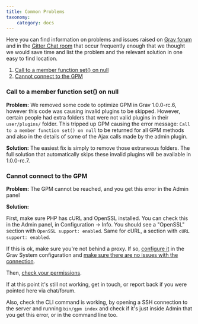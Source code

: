 ```yaml
---
title: Common Problems
taxonomy:
    category: docs
---
```


Here you can find information on problems and issues raised on [Grav forum](http://getgrav.org/forum) and in the [Gitter Chat room](https://gitter.im/getgrav/grav) that occur frequently enough that we thought we would save time and list the problem and the relevant solution in one easy to find location.

1. [Call to a member function set() on null](#call-to-a-member-function-set-on-null)
2. [Cannot connect to the GPM](#call-to-a-member-function-set-on-null)

### Call to a member function set() on null

**Problem:** We removed some code to optimize GPM in Grav 1.0.0-rc.6, however this code was causing invalid plugins to be skipped.  However, certain people had extra folders that were not valid plugins in their `user/plugins/` folder.  This tripped up GPM causing the error message: `Call to a member function set() on null` to be returned for all GPM methods and also in the details of some of the Ajax calls made by the admin plugin.

**Solution:** The easiest fix is simply to remove those extraneous folders.  The full solution that automatically skips these invalid plugins will be available in 1.0.0-rc.7.

### Cannot connect to the GPM

**Problem:** The GPM cannot be reached, and you get this error in the Admin panel

**Solution:** 

First, make sure PHP has cURL and OpenSSL installed. You can check this in the Admin panel, in Configuration -> Info. You should see a "OpenSSL" section with `OpenSSL support: enabled`. Same for cURL, a section with `cURL support: enabled`.

If this is ok, make sure you're not behind a proxy. If so, [configure it](https://learn.getgrav.org/basics/grav-configuration#system-configuration) in the Grav System configuration and [make sure there are no issues with the connection](https://learn.getgrav.org/troubleshooting/proxy).

Then, [check your permissions](/troubleshooting/permissions).

If at this point it's still not working, get in touch, or report back if you were pointed here via chat/forum.

Also, check the CLI command is working, by opening a SSH connection to the server and running `bin/gpm index` and check if it's just inside Admin that you get this error, or in the command line too.
